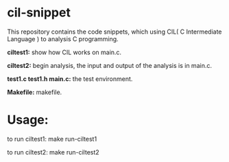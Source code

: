 cil-snippet
===========

This repository contains the code snippets, which using CIL( C Intermediate Language ) to analysis C programming.

**ciltest1:**
show how CIL works on main.c. 

**ciltest2:**
begin analysis, the input and output of the analysis is in main.c.

**test1.c test1.h main.c:**
the test environment.

**Makefile:**
makefile.

Usage:
==========

to run ciltest1: 
    make run-ciltest1

to run ciltest2: 
    make run-ciltest2
